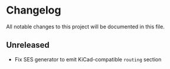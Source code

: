 # Changelog

All notable changes to this project will be documented in this file.

## Unreleased

- Fix SES generator to emit KiCad-compatible `routing` section
